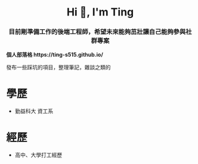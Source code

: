 <h1 align="center">Hi 👋, I'm Ting</h1>
<h3 align="center">目前剛準備工作的後端工程師，希望未來能夠茁壯讓自己能夠參與社群專案</h3>

<p><strong>個人部落格 https://ting-s515.github.io/</strong></p>
<p>發布一些踩坑的項目，整理筆記，雜談之類的</p>

<h1>學歷</h1>
<ul>
  <li>勤益科大 資工系</li>
</ul>
<h1>經歷</h1>
<ul>
  <li>高中、大學打工經歷</li>
</ul>


